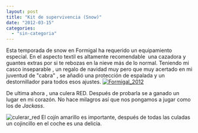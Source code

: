 ```yaml
---
layout: post
title: "Kit de supervivencia (Snow)"
date: "2012-03-15"
categories: 
  - "sin-categoria"
---
```


Esta temporada de snow en Formigal ha requerido un equipamiento especial. En el aspecto textil es altamente recomendable  una cazadora y guantes extras por si te rebozas en la nieve más de lo normal. Teniendo mi casco inseparable , un regalo de navidad muy pero que muy acertado en mi juventud de "cabra" , se añadió una protección de espalada y un destornillador para todos esos ajustes. [![Formigal_2012](images/6908849961_e5f30d24c5.jpg)](https://farm8.staticflickr.com/7047/6908849961_e5f30d24c5_b.jpg)

De ultima ahora , una culera RED. Después de probarla se a ganado un lugar en mi corazón. No hace milagros así que nos pongamos a jugar como los de _Jackass_.

![culerar_red](images/6829664024_b3f62e68f8.jpg) El cojín amarillo es importante, después de todas las culadas un cojincillo en el coche es una delicia.
